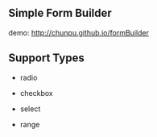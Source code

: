 Simple Form Builder
---------
demo: <http://chunpu.github.io/formBuilder>

Support Types
----------

- radio

- checkbox

- select

- range

